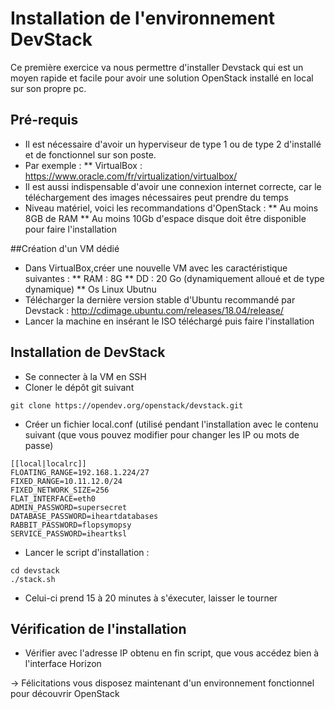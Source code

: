 # Installation de l'environnement DevStack

Ce première exercice va nous permettre d'installer Devstack qui est un moyen rapide et facile pour avoir une solution OpenStack installé en local sur son propre pc.

## Pré-requis

* Il est nécessaire d'avoir un hyperviseur de type 1 ou de type 2 d'installé et de fonctionnel sur son poste.
* Par exemple :
** VirtualBox : https://www.oracle.com/fr/virtualization/virtualbox/
* Il est aussi indispensable d'avoir une connexion internet correcte, car le téléchargement des images nécessaires peut prendre du temps 
* Niveau matériel, voici les recommandations d'OpenStack :
**  Au moins 8GB de RAM
** Au moins 10Gb d'espace disque doit être disponible pour faire l'installation

##Création d'un VM dédié
* Dans VirtualBox,créer une nouvelle VM avec les caractéristique suivantes :
** RAM : 8G
** DD : 20 Go (dynamiquement alloué et de type dynamique)
** Os Linux Ubutnu
* Télécharger la dernière version stable d'Ubuntu recommandé par Devstack : http://cdimage.ubuntu.com/releases/18.04/release/ 
* Lancer la machine en insérant le ISO téléchargé puis faire l'installation 

## Installation de DevStack

* Se connecter à la VM en SSH
* Cloner le dépôt git suivant 
```
git clone https://opendev.org/openstack/devstack.git 
```
* Créer un fichier local.conf (utilisé pendant l'installation avec le contenu suivant (que vous pouvez modifier pour changer les IP ou mots de passe)
```
[[local|localrc]]
FLOATING_RANGE=192.168.1.224/27
FIXED_RANGE=10.11.12.0/24
FIXED_NETWORK_SIZE=256
FLAT_INTERFACE=eth0
ADMIN_PASSWORD=supersecret
DATABASE_PASSWORD=iheartdatabases
RABBIT_PASSWORD=flopsymopsy
SERVICE_PASSWORD=iheartksl
```
* Lancer le script d'installation :
```
cd devstack
./stack.sh
```
* Celui-ci prend 15 à 20 minutes à s'éxecuter, laisser le tourner

## Vérification de l'installation 
* Vérifier avec l'adresse IP obtenu en fin script, que vous accédez bien à l'interface Horizon 

-> Félicitations vous disposez maintenant d'un environnement fonctionnel pour découvrir OpenStack
